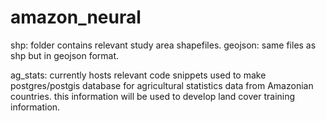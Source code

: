 # amazon_neural

shp: folder contains relevant study area shapefiles.
geojson: same files as shp but in geojson format.

ag_stats: currently hosts relevant code snippets used to make postgres/postgis database for agricultural statistics data from Amazonian countries. this information will be used to develop land cover training information.
